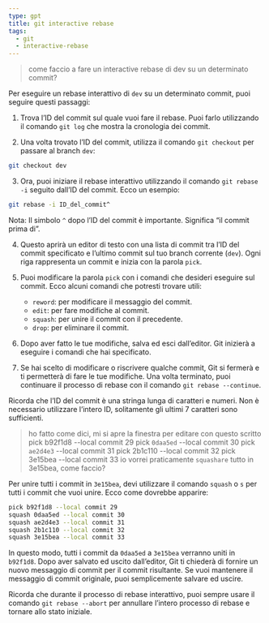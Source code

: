 ```yaml
---
type: gpt
title: git interactive rebase
tags:
  - git
  - interactive-rebase
---
```


> come faccio a fare un interactive rebase di dev su un determinato commit?

Per eseguire un rebase interattivo di `dev` su un determinato commit, puoi seguire questi passaggi:

1. Trova l’ID del commit sul quale vuoi fare il rebase. Puoi farlo utilizzando il comando `git log` che mostra la cronologia dei commit.
    
2. Una volta trovato l’ID del commit, utilizza il comando `git checkout` per passare al branch `dev`:
    

```bash
git checkout dev
```

3. Ora, puoi iniziare il rebase interattivo utilizzando il comando `git rebase -i` seguito dall’ID del commit. Ecco un esempio:

```bash
git rebase -i ID_del_commit^
```

Nota: Il simbolo `^` dopo l’ID del commit è importante. Significa “il commit prima di”.

4. Questo aprirà un editor di testo con una lista di commit tra l’ID del commit specificato e l’ultimo commit sul tuo branch corrente (`dev`). Ogni riga rappresenta un commit e inizia con la parola `pick`.
    
5. Puoi modificare la parola `pick` con i comandi che desideri eseguire sul commit. Ecco alcuni comandi che potresti trovare utili:
    
    - `reword`: per modificare il messaggio del commit.
    - `edit`: per fare modifiche al commit.
    - `squash`: per unire il commit con il precedente.
    - `drop`: per eliminare il commit.
6. Dopo aver fatto le tue modifiche, salva ed esci dall’editor. Git inizierà a eseguire i comandi che hai specificato.
    
7. Se hai scelto di modificare o riscrivere qualche commit, Git si fermerà e ti permetterà di fare le tue modifiche. Una volta terminato, puoi continuare il processo di rebase con il comando `git rebase --continue`.
    

Ricorda che l’ID del commit è una stringa lunga di caratteri e numeri. Non è necessario utilizzare l’intero ID, solitamente gli ultimi 7 caratteri sono sufficienti.

> ho fatto come dici, mi si apre la finestra per editare con questo scritto pick b92f1d8 --local commit 29 pick `0daa5ed` --local commit 30 pick `ae2d4e3` --local commit 31 pick 2b1c110 --local commit 32 pick 3e15bea --local commit 33 io vorrei praticamente `squashare` tutto in 3e15bea, come faccio?

Per unire tutti i commit in `3e15bea`, devi utilizzare il comando `squash` o `s` per tutti i commit che vuoi unire. Ecco come dovrebbe apparire:

```bash
pick b92f1d8 --local commit 29
squash 0daa5ed --local commit 30
squash ae2d4e3 --local commit 31
squash 2b1c110 --local commit 32
squash 3e15bea --local commit 33
```

In questo modo, tutti i commit da `0daa5ed` a `3e15bea` verranno uniti in `b92f1d8`. Dopo aver salvato ed uscito dall’editor, Git ti chiederà di fornire un nuovo messaggio di commit per il commit risultante. Se vuoi mantenere il messaggio di commit originale, puoi semplicemente salvare ed uscire.

Ricorda che durante il processo di rebase interattivo, puoi sempre usare il comando `git rebase --abort` per annullare l’intero processo di rebase e tornare allo stato iniziale.